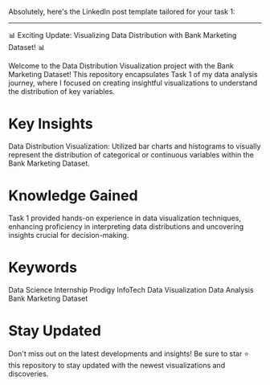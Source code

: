 Absolutely, here's the LinkedIn post template tailored for your task 1:

---

📊 Exciting Update: Visualizing Data Distribution with Bank Marketing Dataset! 📊

Welcome to the Data Distribution Visualization project with the Bank Marketing Dataset! This repository encapsulates Task 1 of my data analysis journey, where I focused on creating insightful visualizations to understand the distribution of key variables.

# Key Insights
Data Distribution Visualization: Utilized bar charts and histograms to visually represent the distribution of categorical or continuous variables within the Bank Marketing Dataset.
# Knowledge Gained
Task 1 provided hands-on experience in data visualization techniques, enhancing proficiency in interpreting data distributions and uncovering insights crucial for decision-making.
# Keywords
Data Science
Internship
Prodigy InfoTech
Data Visualization
Data Analysis
Bank Marketing Dataset

# Stay Updated
Don't miss out on the latest developments and insights! Be sure to star ⭐ this repository to stay updated with the newest visualizations and discoveries.
